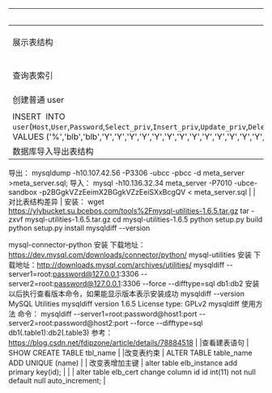 | 作用                                                                                                                                                                                                                                                                                                                                                                                                                                                                                  | 操作                          |
| ------------------------------------------------------------------------------------------------------------------------------------------------------------------------------------------------------------------------------------------------------------------------------------------------------------------------------------------------------------------------------------------------------------------------------------------------------------------------------------- | ----------------------------- |
| 展示表结构                                                                                                                                                                                                                                                                                                                                                                                                                                                                            | show create table table_name; |
| 查询表索引                                                                                                                                                                                                                                                                                                                                                                                                                                                                            | show index from table_name;   |
| 创建普通 user                                                                                                                                                                                                                                                                                                                                                                                                                                                                         | use mysql;                    |
|                                                                                                                                                                                                                                                                                                                                                                                                                                                                                       |
| INSERT  INTO `user`(`Host`,`User`,`Password`,`Select_priv`,`Insert_priv`,`Update_priv`,`Delete_priv`,`Create_priv`,`Drop_priv`,`File_priv`,`References_priv`,`Index_priv`,`Alter_priv`,`Show_db_priv`,`Create_tmp_table_priv`,`Lock_tables_priv`,`Execute_priv`,`Create_view_priv`,`Show_view_priv`,`Create_routine_priv`,`Alter_routine_priv`,`Event_priv`,`Trigger_priv`) VALUES ('%','blb','blb','Y','Y','Y','Y','Y','Y','Y','Y','Y','Y','Y','Y','Y','Y','Y','Y','Y','Y','Y','Y'); |
| 数据库导入导出表结构                                                                                                                                                                                                                                                                                                                                                                                                                                                                  |

导出：
mysqldump -h10.107.42.56 -P3306 -ubcc -pbcc -d meta_server >meta_server.sql;
导入：
mysql -h10.136.32.34 meta_server -P7010 -ubce-sandbox -p2BGgkVZzEeimX2BGgkVZzEeiSXxBcgQV < meta_server.sql |
| 对比表结构差异 |
安装：
wget https://ylybucket.su.bcebos.com/tools%2Fmysql-utilities-1.6.5.tar.gz
tar -zxvf mysql-utilities-1.6.5.tar.gz
cd mysql-utilities-1.6.5
python setup.py build
python setup.py install
mysqldiff --version

mysql-connector-python 安装
下载地址：https://dev.mysql.com/downloads/connector/python/
mysql-utilities 安装
下载地址：http://downloads.mysql.com/archives/utilities/
mysqldiff --server1=root:password@127.0.0.1:3306 --server2=root:password@127.0.0.1:3306 --force --difftype=sql db1:db2
安装以后执行查看版本命令，如果能显示版本表示安装成功
mysqldiff --version
MySQL Utilities mysqldiff version 1.6.5
License type: GPLv2
mysqldiff 使用方法
命令：
mysqldiff --server1=root:password@host1:port --server2=root:password@host2:port --force --difftype=sql db1(.table1):db2(.table3)
参考：https://blog.csdn.net/fdipzone/article/details/78884518
|
|查看建表语句 |
SHOW CREATE TABLE tbl_name |
|改变表约束 |
ALTER TABLE table_name ADD UNIQUE (name) |
| 改变表增加主键 |
alter table elb_instance add primary key(id); |
| | alter table elb_cert change column id id int(11) not null default null auto_increment; |
